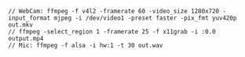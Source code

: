 	// WebCam: ffmpeg -f v4l2 -framerate 60 -video_size 1280x720 -input_format mjpeg -i /dev/video1 -preset faster -pix_fmt yuv420p out.mkv
	// ffmpeg -select_region 1 -framerate 25 -f x11grab -i :0.0  output.mp4
	// Mic: ffmpeg -f alsa -i hw:1 -t 30 out.wav
